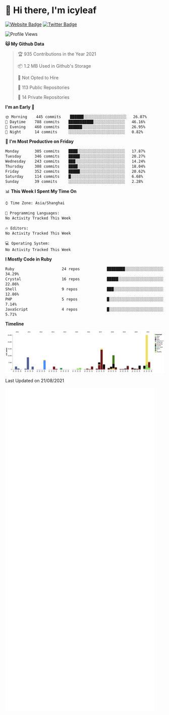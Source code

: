 # 👋 Hi there, I'm icyleaf

[![Website Badge](https://img.shields.io/badge/-icyleaf.com-444444?style=flat&logo=Google-Chrome&logoColor=f2f2f2&link=https://icyleaf.com)](https://icyleaf.com)
[![Twitter Badge](https://img.shields.io/badge/-@icyleaf-1da1f2?style=flat&labelColor=1ca0f1&logo=twitter&logoColor=white&link=https://twitter.com/icyleaf)](https://twitter.com/icyleaf)

<!--START_SECTION:waka-->
![Profile Views](http://img.shields.io/badge/Profile%20Views-0-blue)

**🐱 My Github Data** 

> 🏆 935 Contributions in the Year 2021
 > 
> 📦 1.2 MB Used in Github's Storage 
 > 
> 🚫 Not Opted to Hire
 > 
> 📜 113 Public Repositories 
 > 
> 🔑 14 Private Repositories  
 > 
**I'm an Early 🐤** 

```text
🌞 Morning    445 commits    ██████░░░░░░░░░░░░░░░░░░░   26.07% 
🌆 Daytime    788 commits    ███████████░░░░░░░░░░░░░░   46.16% 
🌃 Evening    460 commits    ██████░░░░░░░░░░░░░░░░░░░   26.95% 
🌙 Night      14 commits     ░░░░░░░░░░░░░░░░░░░░░░░░░   0.82%

```
📅 **I'm Most Productive on Friday** 

```text
Monday       305 commits    ████░░░░░░░░░░░░░░░░░░░░░   17.87% 
Tuesday      346 commits    █████░░░░░░░░░░░░░░░░░░░░   20.27% 
Wednesday    243 commits    ███░░░░░░░░░░░░░░░░░░░░░░   14.24% 
Thursday     308 commits    ████░░░░░░░░░░░░░░░░░░░░░   18.04% 
Friday       352 commits    █████░░░░░░░░░░░░░░░░░░░░   20.62% 
Saturday     114 commits    █░░░░░░░░░░░░░░░░░░░░░░░░   6.68% 
Sunday       39 commits     ░░░░░░░░░░░░░░░░░░░░░░░░░   2.28%

```


📊 **This Week I Spent My Time On** 

```text
⌚︎ Time Zone: Asia/Shanghai

💬 Programming Languages: 
No Activity Tracked This Week

🔥 Editors: 
No Activity Tracked This Week

💻 Operating System: 
No Activity Tracked This Week

```

**I Mostly Code in Ruby** 

```text
Ruby                     24 repos            ████████░░░░░░░░░░░░░░░░░   34.29% 
Crystal                  16 repos            █████░░░░░░░░░░░░░░░░░░░░   22.86% 
Shell                    9 repos             ███░░░░░░░░░░░░░░░░░░░░░░   12.86% 
PHP                      5 repos             █░░░░░░░░░░░░░░░░░░░░░░░░   7.14% 
JavaScript               4 repos             █░░░░░░░░░░░░░░░░░░░░░░░░   5.71%

```


**Timeline**

![Chart not found](https://raw.githubusercontent.com/icyleaf/icyleaf/main/charts/bar_graph.png) 


 Last Updated on 21/08/2021
<!--END_SECTION:waka-->

![Metrics](https://github.com/icyleaf/icyleaf/blob/main/github-metrics.svg)
